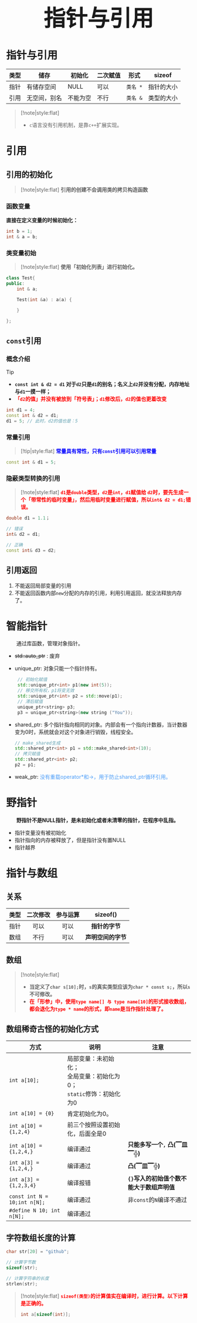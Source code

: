 
 <h1 style="font-size:60px;text-align:center;">指针与引用</h1>

# 指针与引用


| 类型 | 储存         | 初始化   | 二次赋值 | 形式     | sizeof     |
| ---- | ------------ | -------- | -------- | -------- | ---------- |
| 指针 | 有储存空间   | NULL     | 可以     | `类名 *` | 指针的大小 |
| 引用 | 无空间，别名 | 不能为空 | 不行     | `类名 &` | 类型的大小 |


> [!note|style:flat]
> - `c`语言没有引用机制，是靠`c++`扩展实现。


# 引用

## 引用的初始化

> [!note|style:flat]
> **引用的创建不会调用类的拷贝构造函数**

### 函数变量

**直接在定义变量的时候初始化：**

```cpp
int b = 1;
int & a = b;
```

### 类变量初始

> [!note|style:flat]
> **使用「初始化列表」进行初始化。**

```cpp
class Test{
public:
    int & a;

    Test(int &a) : a(a) {

    } 

};
```

## `const`引用
### 概念介绍

> [!tip]
> - **`const int & d2 = d1` 对于`d2`只是`d1`的别名；名义上`d2`并没有分配，内存地址与`d1`一摸一样；**
> - <span style="color:red;font-weight:bold"> 「`d2`的值」并没有被放到「符号表」；`d1`修改后，`d2`的值也更着改变 </span>

```cpp
int d1 = 4;
const int & d2 = d1;
d1 = 5; // 此时，d2的值也是：5
```
### 常量引用

> [!tip|style:flat]
> <span style="color:blue;font-weight:bold"> 常量具有常性，只有`const`引用可以引用常量 </span>

```cpp
const int & d1 = 5;
```

### 隐蔽类型转换的引用

> [!note|style:flat]
> <span style="color:red;font-weight:bold"> `d1`是`double`类型，`d2`是`int`，`d1`赋值给 `d2`时，要先生成一个「带常性的临时变量」，然后用临时变量进行赋值，所以`int& d2 = d1;`错误。 </span>


```cpp
double d1 = 1.1；

// 错误
int& d2 = d1; 

// 正确
const int& d3 = d2;
```
## 引用返回

1. 不能返回局部变量的引用
2. 不能返回函数内部`new`分配的内存的引用，利用引用返回，就没法释放内存了。

# 智能指针

&emsp;&emsp;通过库函数<memory>，管理对象指针。

-  ~~std::auto_ptr~~ : 废弃
- unique_ptr: 对象只能一个指针持有。
    
    ```cpp
     // 初始化赋值
     std::unique_ptr<int> p1(new int(5));
     // 移交所有权，p1将变无效
     std::unique_ptr<int> p2 = std::move(p1);
     // 滞后赋值
     unique_ptr<string> p3;
     p3 = unique_ptr<string>(new string ("You"));
    ```

- shared_ptr: 多个指针指向相同的对象。内部会有一个指向计数器，当计数器变为0时，系统就会对这个对象进行销毁，线程安全。
   
    ```cpp
    // make_shared生成
    std::shared_ptr<int> p1 = std::make_shared<int>(10);
    // 拷贝赋值
    std::shared_ptr<int> p2;
    p2 = p1;
    ```
- weak_ptr: <font color="#4c9df8">没有重载operator*和->，用于防止shared_ptr循环引用。</font>

# 野指针
&emsp;&emsp;**野指针不是NULL指针，是未初始化或者未清零的指针，在程序中乱指。**

- 指针变量没有被初始化
- 指针指向的内存被释放了，但是指针没有置NULL 
- 指针越界

# 指针与数组

## 关系
   
| 类型  | 二次修改 | 参与运算 |      sizeof()      |
| :---: | :------: | :------: | :----------------: |
| 指针  |   可以   |   可以   |   **指针的字节**   |
| 数组  |   不行   |   可以   | **声明空间的字节** |

## 数组

> [!note|style:flat]
> - **当定义了`char s[10];`时，`s`的真实类型应该为`char * const s;`，所以`s`不可修改。**
> - <span style="color:red;font-weight:bold"> 在「形参」中，使用`type name[] 与 type name[10]`的形式接收数组，都会退化为`type * name`的形式，即`name`是当作指针处理了。 </span>

## 数组稀奇古怪的初始化方式

| 方式                         | 说明                                                                      | 注意                                       |
| ---------------------------- | ------------------------------------------------------------------------- | ------------------------------------------ |
| `int a[10];`                 | 局部变量：未初始化；<br> 全局变量：初始化为0；<br>`static`修饰：初始化为0 |                                            |
| `int a[10] = {0}`            | 肯定初始化为0。                                                           |                                            |
| `int a[10] = {1,2,4}`        | 前三个按照设置初始化，后面全是0                                           |                                            |
| `int a[10] = {1,2,4,}`       | 编译通过                                                                  | **只能多写一个`,` 凸(▔皿▔╬)**              |
| `int a[3] = {1,2,4,}`        | 编译通过                                                                  | **凸(▔皿▔╬)**                              |
| `int a[3] = {1,2,3,4}`       | 编译报错                                                                  | **`{}`写入的初始值个数不能大于数组声明值** |
| `const int N = 10;int n[N];` | 编译通过                                                                  | 非`const`的`N`编译不通过                   |
| `#define N 10; int n[N];`    | 编译通过                                                                  |                                            |

## 字符数组长度的计算


```cpp
char str[20] = "github";

// 计算字节数
sizeof(str);

// 计算字符串的长度
strlen(str);
```

> [!note|style:flat]
> <span style="color:red;font-weight:bold"> `sizeof(类型)`的计算值实在编译时，进行计算。以下计算是正确的。 </span> 
> ```cpp
> int a[sizeof(int)];
> ```
